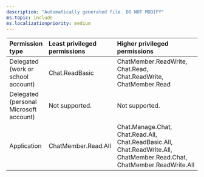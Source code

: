 ```yaml
---
description: "Automatically generated file. DO NOT MODIFY"
ms.topic: include
ms.localizationpriority: medium
---
```


|Permission type|Least privileged permissions|Higher privileged permissions|
|:---|:---|:---|
|Delegated (work or school account)|Chat.ReadBasic|ChatMember.ReadWrite, Chat.Read, Chat.ReadWrite, ChatMember.Read|
|Delegated (personal Microsoft account)|Not supported.|Not supported.|
|Application|ChatMember.Read.All|Chat.Manage.Chat, Chat.Read.All, Chat.ReadBasic.All, Chat.ReadWrite.All, ChatMember.Read.Chat, ChatMember.ReadWrite.All|

